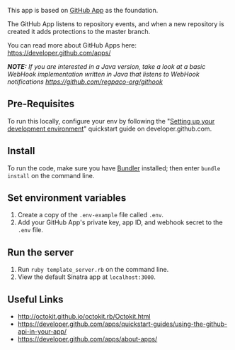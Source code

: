 This app is based on [GitHub App](https://developer.github.com/apps/about-apps/) as the foundation.

The GitHub App listens to repository events, and when a new repository is created it adds protections to the master branch.

You can read more about GitHub Apps here: https://developer.github.com/apps/

*__NOTE:__ If you are interested in a Java version, take a look at a basic WebHook implementation written in Java that listens to WebHook notifications https://github.com/regpaco-org/githook*

## Pre-Requisites

To run this locally, configure your env by following the "[Setting up your development environment](https://developer.github.com/apps/quickstart-guides/setting-up-your-development-environment/)" quickstart guide on developer.github.com.


## Install

To run the code, make sure you have [Bundler](http://gembundler.com/) installed; then enter `bundle install` on the command line.

## Set environment variables

1. Create a copy of the `.env-example` file called `.env`.
2. Add your GitHub App's private key, app ID, and webhook secret to the `.env` file.

## Run the server

1. Run `ruby template_server.rb` on the command line.
1. View the default Sinatra app at `localhost:3000`.

## Useful Links
- http://octokit.github.io/octokit.rb/Octokit.html
- https://developer.github.com/apps/quickstart-guides/using-the-github-api-in-your-app/
- https://developer.github.com/apps/about-apps/
